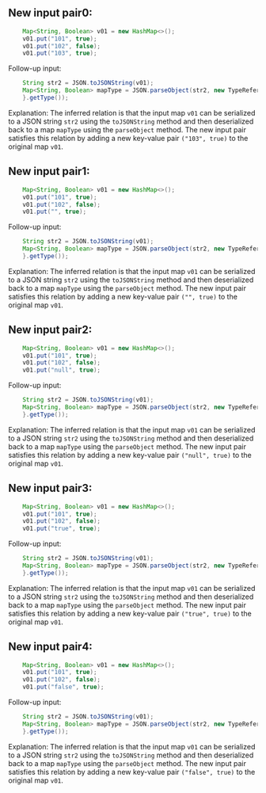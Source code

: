 ## New input pair0:
```java
    Map<String, Boolean> v01 = new HashMap<>();
    v01.put("101", true);
    v01.put("102", false);
    v01.put("103", true);
```
Follow-up input:
```java
    String str2 = JSON.toJSONString(v01);
    Map<String, Boolean> mapType = JSON.parseObject(str2, new TypeReference<Map<String, Boolean>>() {
    }.getType());
```
Explanation: The inferred relation is that the input map `v01` can be serialized to a JSON string `str2` using the `toJSONString` method and then deserialized back to a map `mapType` using the `parseObject` method. The new input pair satisfies this relation by adding a new key-value pair `("103", true)` to the original map `v01`.

## New input pair1:
```java
    Map<String, Boolean> v01 = new HashMap<>();
    v01.put("101", true);
    v01.put("102", false);
    v01.put("", true);
```
Follow-up input:
```java
    String str2 = JSON.toJSONString(v01);
    Map<String, Boolean> mapType = JSON.parseObject(str2, new TypeReference<Map<String, Boolean>>() {
    }.getType());
```
Explanation: The inferred relation is that the input map `v01` can be serialized to a JSON string `str2` using the `toJSONString` method and then deserialized back to a map `mapType` using the `parseObject` method. The new input pair satisfies this relation by adding a new key-value pair `("", true)` to the original map `v01`.

## New input pair2:
```java
    Map<String, Boolean> v01 = new HashMap<>();
    v01.put("101", true);
    v01.put("102", false);
    v01.put("null", true);
```
Follow-up input:
```java
    String str2 = JSON.toJSONString(v01);
    Map<String, Boolean> mapType = JSON.parseObject(str2, new TypeReference<Map<String, Boolean>>() {
    }.getType());
```
Explanation: The inferred relation is that the input map `v01` can be serialized to a JSON string `str2` using the `toJSONString` method and then deserialized back to a map `mapType` using the `parseObject` method. The new input pair satisfies this relation by adding a new key-value pair `("null", true)` to the original map `v01`.

## New input pair3:
```java
    Map<String, Boolean> v01 = new HashMap<>();
    v01.put("101", true);
    v01.put("102", false);
    v01.put("true", true);
```
Follow-up input:
```java
    String str2 = JSON.toJSONString(v01);
    Map<String, Boolean> mapType = JSON.parseObject(str2, new TypeReference<Map<String, Boolean>>() {
    }.getType());
```
Explanation: The inferred relation is that the input map `v01` can be serialized to a JSON string `str2` using the `toJSONString` method and then deserialized back to a map `mapType` using the `parseObject` method. The new input pair satisfies this relation by adding a new key-value pair `("true", true)` to the original map `v01`.

## New input pair4:
```java
    Map<String, Boolean> v01 = new HashMap<>();
    v01.put("101", true);
    v01.put("102", false);
    v01.put("false", true);
```
Follow-up input:
```java
    String str2 = JSON.toJSONString(v01);
    Map<String, Boolean> mapType = JSON.parseObject(str2, new TypeReference<Map<String, Boolean>>() {
    }.getType());
```
Explanation: The inferred relation is that the input map `v01` can be serialized to a JSON string `str2` using the `toJSONString` method and then deserialized back to a map `mapType` using the `parseObject` method. The new input pair satisfies this relation by adding a new key-value pair `("false", true)` to the original map `v01`.

